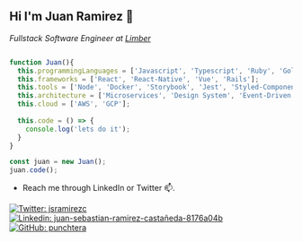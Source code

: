 <h2>Hi I'm Juan Ramirez 👋</h2>
<p><em>Fullstack Software Engineer at <a href="https://www.limberhealth.com/">Limber</a> </em></p>

```javascript

function Juan(){
  this.programmingLanguages = ['Javascript', 'Typescript', 'Ruby', 'Golang', 'Python', 'CSS', 'HTML', 'C#'];
  this.frameworks = ['React', 'React-Native', 'Vue', 'Rails'];
  this.tools = ['Node', 'Docker', 'Storybook', 'Jest', 'Styled-Components'];
  this.architecture = ['Microservices', 'Design System', 'Event-Driven' ];
  this.cloud = ['AWS', 'GCP'];
  
  this.code = () => {
    console.log('lets do it');
  }
}

const juan = new Juan();
juan.code();

```

- Reach me through LinkedIn or Twitter 📫. 

[![Twitter: jsramirezc](https://img.shields.io/twitter/follow/jsramirezc?style=social)](https://twitter.com/jsramirezc)
[![Linkedin: juan-sebastian-ramirez-castañeda-8176a04b](https://img.shields.io/badge/-juan-blue?style=flat-square&logo=Linkedin&logoColor=white&link=https://www.linkedin.com/in/juan-sebastian-ramirez-castañeda-8176a04b/)](https://www.linkedin.com/in/juan-sebastian-ramirez-castañeda-8176a04b/)
[![GitHub: punchtera](https://img.shields.io/github/followers/thaiane?label=follow&style=social)](https://github.com/punchtera)
